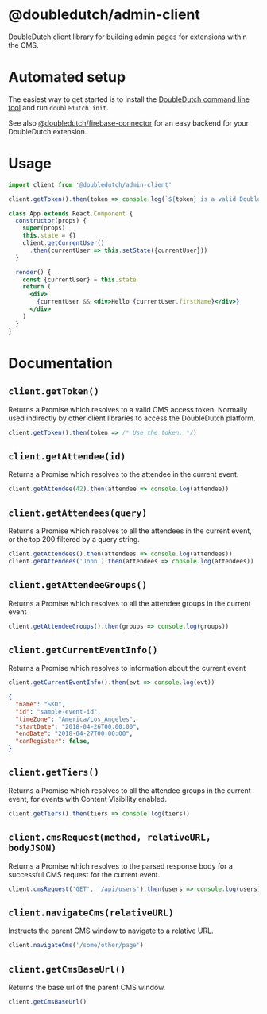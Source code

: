@doubledutch/admin-client
======================

DoubleDutch client library for building admin pages for extensions within the CMS.

# Automated setup

The easiest way to get started is to install the [DoubleDutch command line tool](https://github.com/doubledutch/cli) and run `doubledutch init`.

See also [@doubledutch/firebase-connector](https://github.com/doubledutch/firebase-connector)
for an easy backend for your DoubleDutch extension.

# Usage

```jsx
import client from '@doubledutch/admin-client'

client.getToken().then(token => console.log(`${token} is a valid DoubleDutch CMS access token, usually used indirectly by other client libraries.`))

class App extends React.Component {
  constructor(props) {
    super(props)
    this.state = {}
    client.getCurrentUser()
      .then(currentUser => this.setState({currentUser}))
  }

  render() {
    const {currentUser} = this.state
    return (
      <div>
        {currentUser && <div>Hello {currentUser.firstName}</div>}
      </div>
    )
  }
}
```

# Documentation

## `client.getToken()`

Returns a Promise which resolves to a valid CMS access token.  Normally used
indirectly by other client libraries to access the DoubleDutch platform.

```javascript
client.getToken().then(token => /* Use the token. */)
```

## `client.getAttendee(id)`

Returns a Promise which resolves to the attendee in the current event.

```javascript
client.getAttendee(42).then(attendee => console.log(attendee))
```

## `client.getAttendees(query)`

Returns a Promise which resolves to all the attendees in the current event, or
the top 200 filtered by a query string.

```javascript
client.getAttendees().then(attendees => console.log(attendees))
client.getAttendees('John').then(attendees => console.log(attendees))
```

## `client.getAttendeeGroups()`

Returns a Promise which resolves to all the attendee groups in the current event

```javascript
client.getAttendeeGroups().then(groups => console.log(groups))
```

## `client.getCurrentEventInfo()`

Returns a Promise which resolves to information about the current event

```javascript
client.getCurrentEventInfo().then(evt => console.log(evt))
```

```json
{
  "name": "SKO",
  "id": "sample-event-id",
  "timeZone": "America/Los_Angeles",
  "startDate": "2018-04-26T00:00:00",
  "endDate": "2018-04-27T00:00:00",
  "canRegister": false,
}
```

## `client.getTiers()`

Returns a Promise which resolves to all the attendee groups in the current event,
for events with Content Visibility enabled.

```javascript
client.getTiers().then(tiers => console.log(tiers))
```

## `client.cmsRequest(method, relativeURL, bodyJSON)`

Returns a Promise which resolves to the parsed response body for a successful
CMS request for the current event.

```javascript
client.cmsRequest('GET', '/api/users').then(users => console.log(users))
```

## `client.navigateCms(relativeURL)`

Instructs the parent CMS window to navigate to a relative URL.

```javascript
client.navigateCms('/some/other/page')
```

## `client.getCmsBaseUrl()`

Returns the base url of the parent CMS window.

```javascript
client.getCmsBaseUrl()
```

